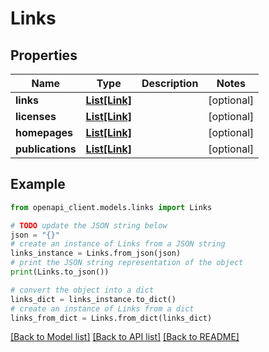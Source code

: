 # Links


## Properties

Name | Type | Description | Notes
------------ | ------------- | ------------- | -------------
**links** | [**List[Link]**](Link.md) |  | [optional] 
**licenses** | [**List[Link]**](Link.md) |  | [optional] 
**homepages** | [**List[Link]**](Link.md) |  | [optional] 
**publications** | [**List[Link]**](Link.md) |  | [optional] 

## Example

```python
from openapi_client.models.links import Links

# TODO update the JSON string below
json = "{}"
# create an instance of Links from a JSON string
links_instance = Links.from_json(json)
# print the JSON string representation of the object
print(Links.to_json())

# convert the object into a dict
links_dict = links_instance.to_dict()
# create an instance of Links from a dict
links_from_dict = Links.from_dict(links_dict)
```
[[Back to Model list]](../README.md#documentation-for-models) [[Back to API list]](../README.md#documentation-for-api-endpoints) [[Back to README]](../README.md)


